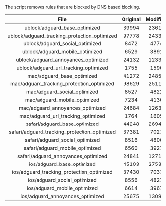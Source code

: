 The script removes rules that are blocked by DNS based blocking.


| File | Original | Modified |
|:----:|:-----:|:-----:|
| ublock/adguard_base_optimized | 39994 | 23613 |
| ublock/adguard_tracking_protection_optimized | 97778 | 24339 |
| ublock/adguard_social_optimized | 8472 | 4774 |
| ublock/adguard_mobile_optimized | 6529 | 3891 |
| ublock/adguard_annoyances_optimized | 24132 | 12336 |
| ublock/adguard_url_tracking_optimized | 1755 | 1596 |
| mac/adguard_base_optimized | 41272 | 24859 |
| mac/adguard_tracking_protection_optimized | 98629 | 25117 |
| mac/adguard_social_optimized | 8527 | 4822 |
| mac/adguard_mobile_optimized | 7234 | 4136 |
| mac/adguard_annoyances_optimized | 24684 | 12632 |
| mac/adguard_url_tracking_optimized | 1764 | 1605 |
| safari/adguard_base_optimized | 44248 | 26945 |
| safari/adguard_tracking_protection_optimized | 37381 | 7027 |
| safari/adguard_social_optimized | 8516 | 4806 |
| safari/adguard_mobile_optimized | 6560 | 3927 |
| safari/adguard_annoyances_optimized | 24841 | 12712 |
| ios/adguard_base_optimized | 45103 | 27534 |
| ios/adguard_tracking_protection_optimized | 37430 | 7037 |
| ios/adguard_social_optimized | 8556 | 4827 |
| ios/adguard_mobile_optimized | 6614 | 3967 |
| ios/adguard_annoyances_optimized | 25675 | 13099 |